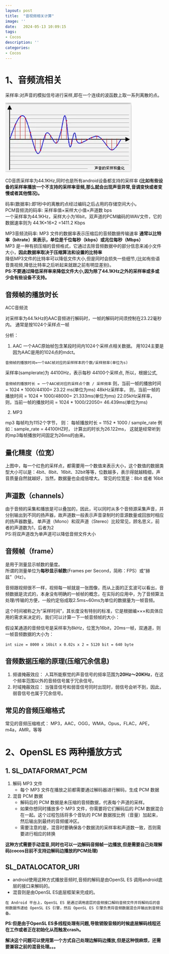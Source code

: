 ```yaml
---
layout: post
title:  "音视频相关计算"
image: ''
date:   2024-05-13 10:09:15
tags:
- Cocos
description: ''
categories: 
- Cocos
---
```


# 1、音频流相关
采样率:对声音的模拟信号进行采样,即在一个连续的波函数上取一系列离散的点。

![采样率](..\assets\img\cocos\caiyanglv.png)

CD音质采样率为44.1KHz,同时也是所有android设备都支持的采样率 
__(比如有些设备的采样率播放一个不支持的采样率音频,那么就会出现声音异常,音调变快或者变慢或者其他情况)。__

码率(数据率):即1秒中的离散的点经过编码之后占用的存储空间大小。  
PCM音频流的码率: 采样率值×采样大小值×声道数 bps  
一个采样率为44.1KHz，采样大小为16bit，双声道的PCM编码的WAV文件，它的数据速率则为 44.1K×16×2 =1411.2 Kbps

MP3音频流码率: MP3 文件的数据率表示压缩后的音频数据传输速率 
__通常以比特率（bitrate）来表示，单位是千位每秒（kbps）或兆位每秒（Mbps）__  
MP3 是一种有损压缩的音频格式，它通过去除音频数据中的部分信息来减小文件大小，__因此数据率取决于压缩算法和设置的比特率__  
降低MP3文件的比特率可以降低文件大小,但是同时会损失一些细节,(比如有些语音类视频,降低比特率之后听起来就跟之前有明显差别)。  
__PS:不要通过降低采样率来降低文件大小,因为除了44.1KHz之外的采样率或多或少会有些设备不支持。__



## 音频帧的播放时长
ACC音频流

对采样率为44.1kHz的AAC音频进行解码时，一帧的解码时间须控制在23.22毫秒内。
通常是按1024个采样点一帧

分析：
1. AAC
一个AAC原始帧包含某段时间内1024个采样点相关数据。
用1024主要是因为AAC是用的1024点的mdct。
```
音频帧的播放时间=一个AAC帧对应的采样样本的个数/采样频率(单位为s)
```
采样率(samplerate)为 44100Hz，表示每秒 44100个采样点,
所以，根据公式,

```音频帧的播放时长 = 一个AAC帧对应的采样点个数 / 采样频率```
则，当前一帧的播放时间 = 1024 * 1000/44100= 23.22 ms(单位为ms)
48kHz采样率，
则，当前一帧的播放时间 = 1024 * 1000/48000= 21.333ms(单位为ms)
22.05kHz采样率，
则，当前一帧的播放时间 = 1024 * 1000/22050= 46.439ms(单位为ms)

2. MP3

mp3 每帧均为1152个字节，
则：
每帧播放时长 = 1152 * 1000 / sample_rate
例如：sample_rate = 44100HZ时，
计算出的时长为26.122ms，
这就是经常听到的mp3每帧播放时间固定为26ms的由来。

## 量化精度（位宽）
上图中，每一个红色的采样点，都需要用一个数值来表示大小，这个数值的数据类型大小可以是：4bit、8bit、16bit、32bit等等，位数越多，表示得就越精细，声音质量自然就越好，当然，数据量也会成倍增大。
常见的位宽是：8bit 或者 16bit


## 声道数（channels）
由于音频的采集和播放是可以叠加的，因此，可以同时从多个音频源采集声音，并分别输出到不同的扬声器，故声道数一般表示声音录制时的音源数量或回放时相应的扬声器数量。
单声道（Mono）和双声道（Stereo）比较常见，顾名思义，前者的声道数为1，后者为2  
PS:将双声道改为单声道可以降低音频文件大小


## 音频帧（frame）
是用于测量显示帧数的量度。  
所谓的测量单位为**每秒显示帧数**(Frames per Second，简称：FPS）或“赫兹”（Hz）。  

音频跟视频很不一样，视频每一帧就是一张图像，而从上面的正玄波可以看出，音频数据是流式的，本身没有明确的一帧帧的概念，在实际的应用中，为了音频算法处理/传输的方便，一般约定俗成取2.5ms~60ms为单位的数据量为一帧音频。

这个时间被称之为“采样时间”，其长度没有特别的标准，它是根据编×××和具体应用的需求来决定的，我们可以计算一下一帧音频帧的大小：  

假设某通道的音频信号是采样率为8kHz，位宽为16bit，20ms一帧，双通道，则一帧音频数据的大小为：  

```int size = 8000 x 16bit x 0.02s x 2 = 5120 bit = 640 byte```

## 音频数据压缩的原理(压缩冗余信息) 
1. 频谱掩蔽效应： 人耳所能察觉的声音信号的频率范围为**20Hz～20KHz**，在这个频率范围以外的音频信号属于冗余信号。
2. 时域掩蔽效应： 当强音信号和弱音信号同时出现时，弱信号会听不到，因此，弱音信号也属于冗余信号。

## 常见的音频压缩格式
常见的音频压缩格式： 
MP3，AAC，OGG，WMA，Opus，FLAC，APE，m4a，AMR，等等

# 2、OpenSL ES 两种播放方式

## 1. SL_DATAFORMAT_PCM
1. 解码 MP3 文件
    * 每个 MP3 文件在播放之前都需要通过解码器进行解码，生成 PCM 数据
2. 混音 PCM 数据
    * 解码后的 PCM 数据是未压缩的音频数据，代表每个声道的采样。
    * 如果你想同时播放多个 MP3 文件，你需要将它们解码后的 PCM 数据混合在一起。这个过程包括将多个音轨的 PCM 数据按比例（音量）加起来，然后输出到最终的音频缓冲区。
    * 需要注意的是，混音时要确保各个数据流的采样率和声道数一致，否则需要进行相应的转换  

**这种方式需要手动混音,同时也可以一边解码音频帧一边播放,但是需要自己处理解码(cocos目前不支持边解码边播放的PCM处理)**
## SL_DATALOCATOR_URI
* android使用这种方式播放音频时,音频的解码是由OpenSL ES 调用android底层的接口来解码的。  
* 混音则是由OpenSL ES底层框架来完成的。

```
在 Android 平台上，OpenSL ES 是通过调用底层的音频接口解码音频文件并将解码后的音频数据传递给 OpenSL ES 引擎，然后 OpenSL ES 引擎负责将音频数据混合并输出到音频设备。
```
__PS:但是由于OpenSL ES多线程处理有问题,导致销毁音频的时候底层解码线程还在工作或者正在初始化从而触发crash。__

**解决这个问题可以使用第一个方式自己处理边解码边播放,但是这种很麻烦，还需要兼容之前的混音处理。。。**